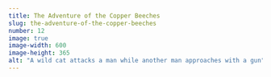```yaml
---
title: The Adventure of the Copper Beeches
slug: the-adventure-of-the-copper-beeches
number: 12
image: true
image-width: 600
image-height: 365
alt: "A wild cat attacks a man while another man approaches with a gun"
---
```

